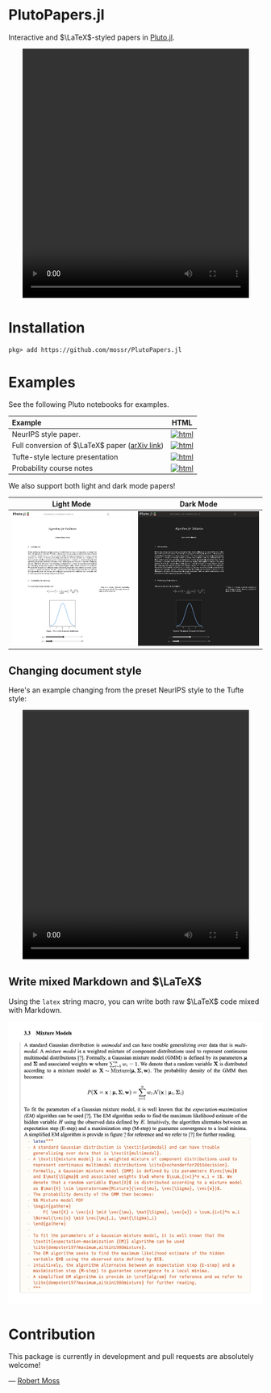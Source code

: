 # PlutoPapers.jl

Interactive and $\LaTeX$-styled papers in [Pluto.jl](https://github.com/fonsp/Pluto.jl).

<p align="center">
    <video width="448.5" height="492.5" controls src="./media/tufte.mov" autoplay></video>
</p>

# Installation
```julia-repl
pkg> add https://github.com/mossr/PlutoPapers.jl
```

# Examples

See the following Pluto notebooks for examples.

Example | HTML
:------ | :--:
NeurIPS style paper. | [![html](https://img.shields.io/badge/static%20html-NeurIPS-0072B2)](https://mossr.github.io/PlutoPapers.jl/html/neurips.html)
Full conversion of $\LaTeX$ paper ([arXiv link](https://arxiv.org/pdf/2009.09043)) | [![html](https://img.shields.io/badge/static%20html-LaTeX-0072B2)](https://mossr.github.io/PlutoPapers.jl/html/cem.html)
Tufte-style lecture presentation | [![html](https://img.shields.io/badge/static%20html-Tufte-0072B2)](https://mossr.github.io/PlutoPapers.jl/html/tufte.html)
Probability course notes | [![html](https://img.shields.io/badge/static%20html-CS109-0072B2)](https://mossr.github.io/PlutoPapers.jl/html/cs109.html)

We also support both light and dark mode papers!

Light Mode | Dark Mode
:---------------:|:----:
<kbd> <a href="./media/tufte-light.png"><img src="./media/tufte-light.png"></a> </kbd> | <kbd> <a href="./media/tufte-dark.png"><img src="./media/tufte-dark.png"></a> </kbd>


## Changing document style
Here's an example changing from the preset NeurIPS style to the Tufte style:

<p align="center">
    <video width="448.5" height="492.5" controls src="./media/neurips.mov" autoplay></video>
</p>

## Write mixed Markdown and $\LaTeX$

Using the `latex` string macro, you can write both raw $\LaTeX$ code mixed with Markdown.

<p align="center">
    <a href="./media/latex-macro.png"><img src="./media/latex-macro.png"></a>
</p>

# Contribution

This package is currently in development and pull requests are absolutely welcome!

— [Robert Moss](https://github.com/mossr)